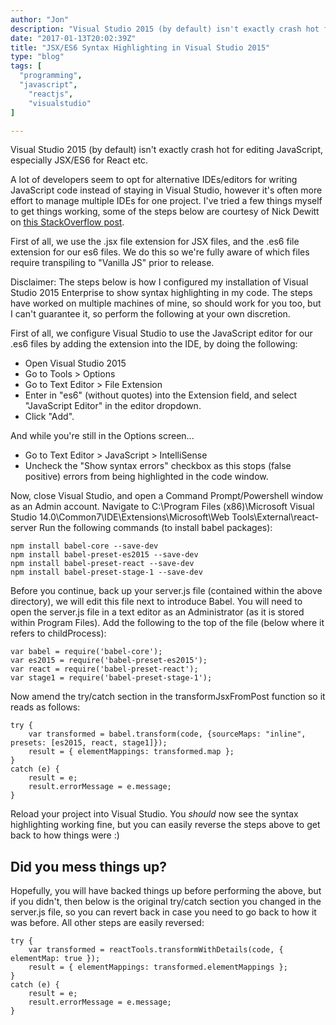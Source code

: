 ```yaml
---
author: "Jon"
description: "Visual Studio 2015 (by default) isn't exactly crash hot for editing JavaScript, especially JSX/ES6 for React etc."
date: "2017-01-13T20:02:39Z"
title: "JSX/ES6 Syntax Highlighting in Visual Studio 2015"
type: "blog"
tags: [
  "programming",
  "javascript",
	"reactjs",
	"visualstudio"
]

---
```


Visual Studio 2015 (by default) isn't exactly crash hot for editing JavaScript, especially JSX/ES6 for React etc.

A lot of developers seem to opt for alternative IDEs/editors for writing JavaScript code instead of staying in Visual Studio, however it's often more effort to manage multiple IDEs for one project. I've tried a few things myself to get things working, some of the steps below are courtesy of Nick Dewitt on [this StackOverflow post](http://stackoverflow.com/questions/34097915/visual-studio-2015-jsx-es2015-syntax-highlighting/36321109#36321109).

First of all, we use the .jsx file extension for JSX files, and the .es6 file extension for our es6 files. We do this so we're fully aware of which files require transpiling to "Vanilla JS" prior to release.

Disclaimer: The steps below is how I configured my installation of Visual Studio 2015 Enterprise to show syntax highlighting in my code. The steps have worked on multiple machines of mine, so should work for you too, but I can't guarantee it, so perform the following at your own discretion.

First of all, we configure Visual Studio to use the JavaScript editor for our .es6 files by adding the extension into the IDE, by doing the following:

* Open Visual Studio 2015
* Go to Tools > Options
* Go to Text Editor > File Extension
* Enter in "es6" (without quotes) into the Extension field, and select "JavaScript Editor" in the editor dropdown.
* Click "Add".

And while you're still in the Options screen...

* Go to Text Editor > JavaScript > IntelliSense
* Uncheck the "Show syntax errors" checkbox as this stops (false positive) errors from being highlighted in the code window.


Now, close Visual Studio, and open a Command Prompt/Powershell window as an Admin account.
Navigate to C:\Program Files (x86)\Microsoft Visual Studio 14.0\Common7\IDE\Extensions\Microsoft\Web Tools\External\react-server
Run the following commands (to install babel packages):

	npm install babel-core --save-dev
	npm install babel-preset-es2015 --save-dev
	npm install babel-preset-react --save-dev
	npm install babel-preset-stage-1 --save-dev

Before you continue, back up your server.js file (contained within the above directory), we will edit this file next to introduce Babel.
You will need to open the server.js file in a text editor as an Administrator (as it is stored within Program Files).
Add the following to the top of the file (below where it refers to childProcess):

	var babel = require('babel-core');
	var es2015 = require('babel-preset-es2015');
	var react = require('babel-preset-react');
	var stage1 = require('babel-preset-stage-1');

Now amend the try/catch section in the transformJsxFromPost function so it reads as follows:

	try {
		var transformed = babel.transform(code, {sourceMaps: "inline", presets: [es2015, react, stage1]});
		result = { elementMappings: transformed.map };
	}
	catch (e) {
		result = e;
		result.errorMessage = e.message;
	}

Reload your project into Visual Studio. You *should* now see the syntax highlighting working fine, but you can easily reverse the steps above to get back to how things were :)

## Did you mess things up?
Hopefully, you will have backed things up before performing the above, but if you didn't, then below is the original try/catch section you changed in the server.js file, so you can revert back in case you need to go back to how it was before. All other steps are easily reversed:

	try {
		var transformed = reactTools.transformWithDetails(code, { elementMap: true });
		result = { elementMappings: transformed.elementMappings };
	}
	catch (e) {
		result = e;
		result.errorMessage = e.message;
	}
